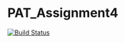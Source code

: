 # PAT_Assignment4

[![Build Status](https://app.travis-ci.com/pavanigandla/PAT_Assignment4.svg?branch=main)](https://app.travis-ci.com/pavanigandla/PAT_Assignment4)
